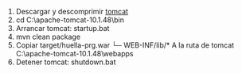 1. Descargar y descomprimir [tomcat](https://tomcat.apache.org/download-10.cgi)
2. cd C:\apache-tomcat-10.1.48\bin
3. Arrancar tomcat: startup.bat
4. mvn clean package
5. Copiar
   target/huella-prg.war
   └─ WEB-INF/lib/*
   A la ruta de tomcat C:\apache-tomcat-10.1.48\webapps
6. Detener tomcat: shutdown.bat